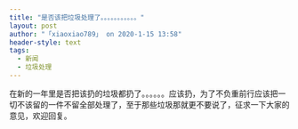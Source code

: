 ```yaml
---
title: "是否该把垃圾处理了。。。。。。。。。。。"
layout: post
author: "「xiaoxiao789」 on 2020-1-15 13:58"
header-style: text
tags:
  - 新闻
  - 垃圾处理
---
```


<head></head>
<body>
  在新的一年里是否把该扔的垃圾都扔了。。。。。。应该扔，为了不负重前行应该把一切不该留的一件不留全部处理了，至于那些垃圾那就更不要说了，征求一下大家的意见，欢迎回复。
 <br>
</body>


